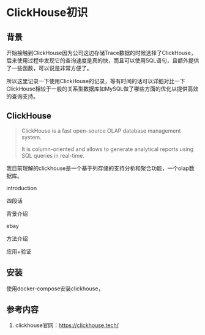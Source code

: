 # ClickHouse初识

## 背景

开始接触到ClickHouse因为公司这边存储Trace数据的时候选择了ClickHouse，后来使用过程中发现它的查询速度是真的快，而且可以使用SQL语句，且额外提供了一些函数，可以说是非常方便了。

所以这里记录一下使用ClickHouse的记录，等有时间的话可以详细对比一下ClickHouse相较于一般的关系型数据库如MySQL做了哪些方面的优化以提供高效的查询支持。



## ClickHouse

> ClickHouse is a fast open-source OLAP database management system.
>
> It is column-oriented and allows to generate analytical reports using SQL queries in real-time.

我目前理解的clickhouse是一个基于列存储的支持分析和聚合功能，一个olap数据库。





introduction

四段话



背景介绍



ebay







方法介绍





应用+验证

## 安装

使用docker-compose安装clickhouse，

## 参考内容

1. clickhouse官网：https://clickhouse.tech/

